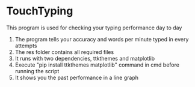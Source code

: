 # TouchTyping
This program is used for checking your typing performance day to day
1. The program tells your accuracy and words per minute typed in every attempts
2. The res folder contains all required files
3. It runs with two dependencies, ttkthemes and matplotlib
4. Execute "pip install ttkthemes matplotlib" command in cmd before running the script
5. It shows you the past performance in a line graph
